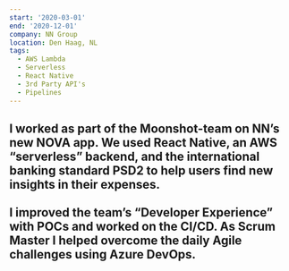 ```yaml
---
start: '2020-03-01'
end: '2020-12-01'
company: NN Group
location: Den Haag, NL
tags:
  - AWS Lambda
  - Serverless
  - React Native
  - 3rd Party API's
  - Pipelines
---
```

I worked as part of the Moonshot-team on NN’s new NOVA app. We used React Native, an AWS “serverless” backend, and the international banking standard PSD2 to help users find new insights in their expenses.<br><br>I improved the team’s “Developer Experience” with POCs and worked on the CI/CD. As Scrum Master I helped overcome the daily Agile challenges using Azure DevOps.
---